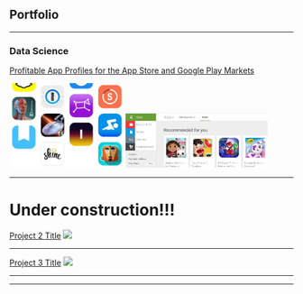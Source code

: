 ## Portfolio

---

### Data Science

[Profitable App Profiles for the App Store and Google Play Markets](/data_science_portfolio/Profitable_App_Profiles_App_Store_Google_Play_Markets.html)

<img src="data_science_portfolio/images/app_store.jpg" width="40%" height="40%"/>
<img src="data_science_portfolio/images/google_play.jpg" width="50%" height="30%"/>

---
# Under construction!!!
[Project 2 Title](/pdf/sample_presentation.pdf)
<img src="images/dummy_thumbnail.jpg?raw=true"/>

---
[Project 3 Title](http://example.com/)
<img src="images/dummy_thumbnail.jpg?raw=true"/>

---





---
<!-- Remove above link if you don't want to attibute -->
